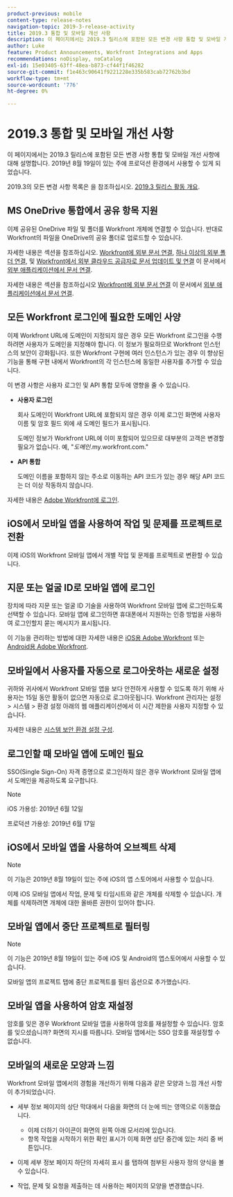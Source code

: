 ```yaml
---
product-previous: mobile
content-type: release-notes
navigation-topic: 2019-3-release-activity
title: 2019.3 통합 및 모바일 개선 사항
description: 이 페이지에서는 2019.3 릴리스에 포함된 모든 변경 사항 통합 및 모바일 개선 사항에 대해 설명합니다. 2019년 8월 19일이 있는 주에 프로덕션 환경에서 사용할 수 있게 되었습니다.
author: Luke
feature: Product Announcements, Workfront Integrations and Apps
recommendations: noDisplay, noCatalog
exl-id: 15e03405-63ff-48ea-b873-cf44f1f46282
source-git-commit: f1e463c90641f9221228e335b583cab72762b3bd
workflow-type: tm+mt
source-wordcount: '776'
ht-degree: 0%

---
```


# 2019.3 통합 및 모바일 개선 사항

이 페이지에서는 2019.3 릴리스에 포함된 모든 변경 사항 통합 및 모바일 개선 사항에 대해 설명합니다. 2019년 8월 19일이 있는 주에 프로덕션 환경에서 사용할 수 있게 되었습니다.

2019.3의 모든 변경 사항 목록은 을 참조하십시오. [2019.3 릴리스 활동 개요](../../../../product-announcements/product-releases/quarterly-release-archive/2019.3-release-activity/2019-3-release-activity-overview.md).

## MS OneDrive 통합에서 공유 항목 지원

이제 공유된 OneDrive 파일 및 폴더를 Workfront 개체에 연결할 수 있습니다. 반대로 Workfront의 파일을 OneDrive의 공유 폴더로 업로드할 수 있습니다.

자세한 내용은 섹션을 참조하십시오. [Workfront에 외부 문서 연결](../../../../documents/adding-documents-to-workfront/link-documents-from-external-apps.md#linking-existing-documents), [하나 이상의 외부 폴더 연결](../../../../documents/adding-documents-to-workfront/link-documents-from-external-apps.md#linking-a-folder), 및 [Workfront에서 외부 클라우드 공급자로 문서 업데이트 및 연결](../../../../documents/adding-documents-to-workfront/link-documents-from-external-apps.md#sending-documents) 이 문서에서 [외부 애플리케이션에서 문서 연결](../../../../documents/adding-documents-to-workfront/link-documents-from-external-apps.md).

자세한 내용은 섹션을 참조하십시오 [Workfront에 외부 문서 연결](../../../../documents/adding-documents-to-workfront/link-documents-from-external-apps.md#linking-existing-documents) 이 문서에서 [외부 애플리케이션에서 문서 연결](../../../../documents/adding-documents-to-workfront/link-documents-from-external-apps.md).

## 모든 Workfront 로그인에 필요한 도메인 사양

이제 Workfront URL에 도메인이 지정되지 않은 경우 모든 Workfront 로그인을 수행하려면 사용자가 도메인을 지정해야 합니다. 이 정보가 필요하므로 Workfront 인스턴스의 보안이 강화됩니다. 또한 Workfront 구현에 여러 인스턴스가 있는 경우 이 향상된 기능을 통해 구현 내에서 Workfront의 각 인스턴스에 동일한 사용자를 추가할 수 있습니다.

이 변경 사항은 사용자 로그인 및 API 통합 모두에 영향을 줄 수 있습니다.

* **사용자 로그인**

  회사 도메인이 Workfront URL에 포함되지 않은 경우 이제 로그인 화면에 사용자 이름 및 암호 필드 외에 새 도메인 필드가 표시됩니다.

  도메인 정보가 Workfront URL에 이미 포함되어 있으므로 대부분의 고객은 변경할 필요가 없습니다. 예, &quot;*도메인*.my.workfront.com.&quot;

* **API 통합**

  도메인 이름을 포함하지 않는 주소로 이동하는 API 코드가 있는 경우 해당 API 코드는 더 이상 작동하지 않습니다.

자세한 내용은 [Adobe Workfront에 로그인](../../../../workfront-basics/manage-your-account-and-profile/managing-your-workfront-account/log-in-to-workfront.md).

## iOS에서 모바일 앱을 사용하여 작업 및 문제를 프로젝트로 전환

이제 iOS의 Workfront 모바일 앱에서 개별 작업 및 문제를 프로젝트로 변환할 수 있습니다.

## 지문 또는 얼굴 ID로 모바일 앱에 로그인

장치에 따라 지문 또는 얼굴 ID 기술을 사용하여 Workfront 모바일 앱에 로그인하도록 선택할 수 있습니다. 모바일 앱에 로그인하면 휴대폰에서 지원하는 인증 방법을 사용하여 로그인할지 묻는 메시지가 표시됩니다.

이 기능을 관리하는 방법에 대한 자세한 내용은 [iOS용 Adobe Workfront](../../../../workfront-basics/mobile-apps/using-the-workfront-mobile-app/workfront-for-ios.md) 또는 [Android용 Adobe Workfront](../../../../workfront-basics/mobile-apps/using-the-workfront-mobile-app/workfront-for-android.md).

## 모바일에서 사용자를 자동으로 로그아웃하는 새로운 설정

귀하와 귀사에서 Workfront 모바일 앱을 보다 안전하게 사용할 수 있도록 하기 위해 사용자는 15일 동안 활동이 없으면 자동으로 로그아웃됩니다. Workfront 관리자는 설정 > 시스템 > 환경 설정 아래의 웹 애플리케이션에서 이 시간 제한을 사용자 지정할 수 있습니다.

자세한 내용은 [시스템 보안 환경 설정 구성](../../../../administration-and-setup/manage-workfront/security/configure-security-preferences.md).

## 로그인할 때 모바일 앱에 도메인 필요

SSO(Single Sign-On) 자격 증명으로 로그인하지 않은 경우 Workfront 모바일 앱에서 도메인을 제공하도록 요구합니다.

>[!NOTE]
>
>iOS 가용성: 2019년 6월 12일
>
>프로덕션 가용성: 2019년 6월 17일

## iOS에서 모바일 앱을 사용하여 오브젝트 삭제

>[!NOTE]
>
>이 기능은 2019년 8월 19일이 있는 주에 iOS의 앱 스토어에서 사용할 수 있습니다.

이제 iOS 모바일 앱에서 작업, 문제 및 타임시트와 같은 개체를 삭제할 수 있습니다. 개체를 삭제하려면 개체에 대한 올바른 권한이 있어야 합니다.

## 모바일 앱에서 중단 프로젝트로 필터링

>[!NOTE]
>
>이 기능은 2019년 8월 19일이 있는 주에 iOS 및 Android의 앱스토어에서 사용할 수 있습니다.

모바일 앱의 프로젝트 탭에 중단 프로젝트를 필터 옵션으로 추가했습니다.

## 모바일 앱을 사용하여 암호 재설정

암호를 잊은 경우 Workfront 모바일 앱을 사용하여 암호를 재설정할 수 있습니다. 암호를 잊으셨습니까? 화면의 지시를 따릅니다. 모바일 앱에서는 SSO 암호를 재설정할 수 없습니다.

## 모바일의 새로운 모양과 느낌

Workfront 모바일 앱에서의 경험을 개선하기 위해 다음과 같은 모양과 느낌 개선 사항이 추가되었습니다.

* 세부 정보 페이지의 상단 막대에서 다음을 화면의 더 눈에 띄는 영역으로 이동했습니다.

   * 이제 더하기 아이콘이 화면의 왼쪽 아래 모서리에 있습니다.
   * 항목 작업을 시작하기 위한 확인 표시가 이제 화면 상단 중간에 있는 처리 중 버튼입니다.

* 이제 세부 정보 페이지 하단의 자세히 표시 를 탭하여 첨부된 사용자 정의 양식을 볼 수 있습니다.
* 작업, 문제 및 요청을 제출하는 데 사용하는 페이지의 모양을 변경했습니다.

